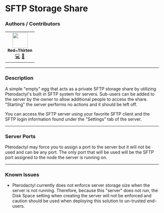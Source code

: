 # SFTP Storage Share

### Authors / Contributors

<!-- prettier-ignore-start -->
<!-- markdownlint-disable -->
<table>
    <tr>
        <td align="center">
            <a href="https://github.com/lilkingjr1">
                <img src="https://avatars.githubusercontent.com/u/4533989" width="50px;" alt=""/><br /><sub><b>Red-Thirten</b></sub>
            </a>
            <br />
            <a href="https://github.com/parkervcp/eggs/commits?author=lilkingjr1" title="Codes">💻</a>
            <a href="https://github.com/parkervcp/eggs/commits?author=lilkingjr1" title="Maintains">🔨</a>
        </td>
    </tr>
</table>
<!-- markdownlint-enable -->
<!-- prettier-ignore-end -->

___

### Description

A simple "empty" egg that acts as a private SFTP storage share by utilizing Pterodactyl's built in SFTP system for servers. Sub-users can be added to the server by the owner to allow additional people to access the share. "Starting" the server performs no actions and it should be left off.

You can access the SFTP server using your favorite SFTP client and the SFTP login information found under the "Settings" tab of the server.

___

### Server Ports

Pterodactyl may force you to assign a port to the server but it will not be used and can be any port. The only port that will be used will be the SFTP port assigned to the node the server is running on.

___

### Known Issues

- Pterodactyl currently does not enforce server storage size when the server is not running. Therefore, because this "server" does not run, the Disk Space setting when creating the server will not be enforced and caution should be used when deploying this solution to un-trusted end-users.
